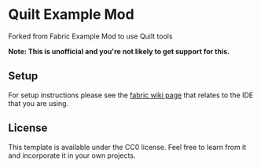 # Quilt Example Mod
Forked from Fabric Example Mod to use Quilt tools

**Note: This is unofficial and you're not likely to get support for this.**

## Setup

For setup instructions please see the [fabric wiki page](https://fabricmc.net/wiki/tutorial:setup) that relates to the IDE that you are using.

## License

This template is available under the CC0 license. Feel free to learn from it and incorporate it in your own projects.
